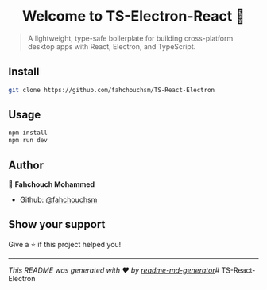 <h1 align="center">Welcome to TS-Electron-React 👋</h1>
<p>
</p>

> A lightweight, type-safe boilerplate for building cross-platform desktop apps
> with React, Electron, and TypeScript.

## Install

```sh
git clone https://github.com/fahchouchsm/TS-React-Electron
```

## Usage

```sh
npm install
npm run dev
```

## Author

👤 **Fahchouch Mohammed**

- Github: [@fahchouchsm](https://github.com/fahchouchsm)

## Show your support

Give a ⭐️ if this project helped you!

---

_This README was generated with ❤️ by
[readme-md-generator](https://github.com/kefranabg/readme-md-generator)_#
TS-React-Electron
